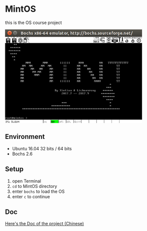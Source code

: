 # MintOS   
    
this is the OS course project   
    
<img src='https://raw.githubusercontent.com/Lichuanro/MintOS/master/Docs/screenshot/start.png' width='450px'>
    
## Environment   
- Ubuntu 16.04 32 bits / 64 bits    
- Bochs 2.6     
    
## Setup
1. open Terminal    
2. `cd` to MintOS directory   
3. enter `bochs` to load the OS
4. enter `c` to continue


## Doc   
[Here's the Doc of the project (Chinese)](https://github.com/Lichuanro/MintOS/blob/master/Docs/Doc.md)
